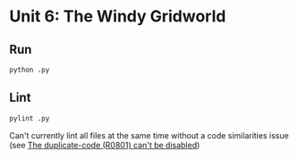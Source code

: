 # Unit 6: The Windy Gridworld

## Run

```sh
python .py
```

## Lint

```sh
pylint .py
```

Can't currently lint all files at the same time without a code similarities
issue (see
[The duplicate-code (R0801) can't be disabled](https://github.com/PyCQA/pylint/issues/214))
